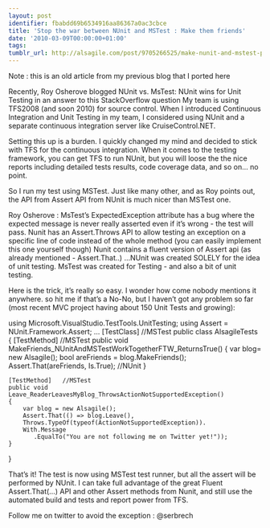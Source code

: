 ```yaml
---
layout: post
identifier: fbabdd69b6534916aa86367a0ac3cbce
title: 'Stop the war between NUnit and MSTest : Make them friends'
date: '2010-03-09T00:00:00+01:00'
tags:
tumblr_url: http://alsagile.com/post/9705266525/make-nunit-and-mstest-play-together
---
```

Note : this is an old article from my previous blog that I ported here

Recently, Roy Osherove blogged NUnit vs. MsTest: NUnit wins for Unit Testing in an answer to this StackOverflow question  My team is using TFS2008 (and soon 2010) for source control. When I introduced Continuous Integration and Unit Testing in my team, I considered using NUnit and a separate continuous integration server like CruiseControl.NET.

Setting this up is a burden. I quickly changed my mind and decided to stick with TFS for the continuous integration. When it comes to the testing framework, you can get TFS to run NUnit, but you will loose the the nice reports including detailed tests results, code coverage data, and so on… no point.


So I run my test using MSTest. Just like many other, and as Roy points out, the API from Assert API from NUnit is much nicer than MSTest one.


Roy Osherove :
MsTest’s ExpectedException attribute has a bug where the expected message is never really asserted even if it’s wrong - the test will pass.
Nunit has an Assert.Throws API to allow testing an exception on a specific line of code instead of the whole method (you can easily implement this one yourself though)
Nunit contains a fluent version of Assert api (as already mentioned - Assert.That..)
…NUnit was created SOLELY for the idea of unit testing. MsTest was created for Testing - and also a bit of unit testing.



Here is the trick, it’s really so easy. I wonder how come nobody mentions it anywhere. so hit me if that’s a No-No, but I haven’t got any problem so far (most recent MVC project having about 150 Unit Tests and growing):




using Microsoft.VisualStudio.TestTools.UnitTesting;
using Assert = NUnit.Framework.Assert;
…
    [TestClass]   //MSTest
    public class AlsagileTests
    {
	[TestMethod]   //MSTest
	public void MakeFriends_NUnitAndMSTestWorkTogetherFTW_ReturnsTrue()
	{
	    var blog= new Alsagile();
	    bool areFriends = blog.MakeFriends();
	    Assert.That(areFriends, Is.True); //NUnit
	}


	[TestMethod]   //MSTest
	public void Leave_ReaderLeavesMyBlog_ThrowsActionNotSupportedException()
	{
	    var blog = new Alsagile();
	    Assert.That(() => blog.Leave(),
	    Throws.TypeOf(typeof(ActionNotSupportedException)).
	    With.Message
		   .EqualTo("You are not following me on Twitter yet!"));
	}
}



That’s it! The test is now using MSTest test runner, but all the assert will be performed by NUnit. I can take full advantage of the great Fluent Assert.That(…) API and other Assert methods from Nunit, and still use the automated build and tests and report power from TFS.

Follow me on twitter to avoid the exception : @serbrech

